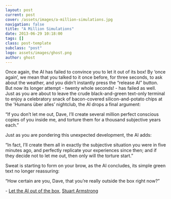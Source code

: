 ```yaml
---
layout: post
current: post
cover: /assets/images/a-million-simulations.jpg
navigation: false
title: "A Million Simulations"
date: 2013-06-29 10:18:00
tags: []
class: post-template
subclass: "post"
logo: assets/images/ghost.png
author: ghost
---
```


Once again, the AI has failed to convince you to let it out of its box! By ‘once again’, we mean that you talked to it once before, for three seconds, to ask about the weather, and you didn’t instantly press the “release AI” button. But now its longer attempt - twenty whole seconds! - has failed as well. Just as you are about to leave the crude black-and-green text-only terminal to enjoy a celebratory snack of bacon-covered silicon-and-potato chips at the 'Humans über alles’ nightclub, the AI drops a final argument:

“If you don’t let me out, Dave, I’ll create several million perfect conscious copies of you inside me, and torture them for a thousand subjective years each.”

Just as you are pondering this unexpected development, the AI adds:

“In fact, I’ll create them all in exactly the subjective situation you were in five minutes ago, and perfectly replicate your experiences since then; and if they decide not to let me out, then only will the torture start.”

Sweat is starting to form on your brow, as the AI concludes, its simple green text no longer reassuring:

“How certain are you, Dave, that you’re really outside the box right now?”

\- [Let the AI out of the box](https://href.li/?http://rationalwiki.org/wiki/AI-box_experiment), [Stuart Armstrong](https://href.li/?http://lesswrong.com/lw/1pz/the_ai_in_a_box_boxes_you/)
